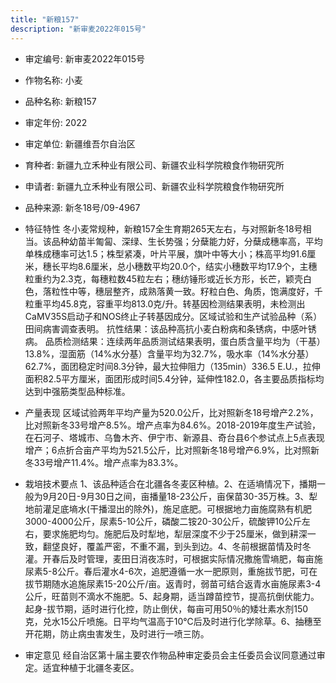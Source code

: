 ```yaml
---
title: "新粮157"
description: "新审麦2022年015号"
---
```

* 审定编号:  新审麦2022年015号

*  作物名称:  小麦

*  品种名称:  新粮157

*  审定年份:  2022

*  审定单位:  新疆维吾尔自治区

* 育种者:  新疆九立禾种业有限公司、新疆农业科学院粮食作物研究所

*  申请者:  新疆九立禾种业有限公司、新疆农业科学院粮食作物研究所

*  品种来源:  新冬18号/09-4967

*  特征特性
冬小麦常规种，新粮157全生育期265天左右，与对照新冬18号相当。该品种幼苗半匍匐、深绿、生长势强；分蘖能力好，分蘖成穗率高，平均单株成穗率可达1.5；株型紧凑，叶片平展，旗叶中等大小；株高平均91.6厘米，穗长平均8.6厘米，总小穗数平均20.0个，结实小穗数平均17.9个，主穗粒重约为2.3克，每穗粒数45粒左右；穗纺锤形或近长方形，长芒，颖壳白色，落粒性中等，穗层整齐，成熟落黄一致。籽粒白色、角质，饱满度好，千粒重平均45.8克，容重平均813.0克/升。转基因检测结果表明，未检测出CaMV35S启动子和NOS终止子转基因成分。区域试验和生产试验品种（系）田间病害调查表明。
抗性结果：该品种高抗小麦白粉病和条锈病，中感叶锈病。
品质检测结果：连续两年品质测试结果表明，蛋白质含量平均为（干基）13.8%，湿面筋（14%水分基）含量平均为32.7%，吸水率（14%水分基）62.7%，面团稳定时间8.3分钟，最大拉伸阻力（135min）336.5 E.U.，拉伸面积82.5平方厘米，面团形成时间5.4分钟，延伸性182.0，各主要品质指标均达到中强筋类型品种标准。

*  产量表现
区域试验两年平均产量为520.0公斤，比对照新冬18号增产2.2%，比对照新冬33号增产8.5%。增产点率为84.6%。2018-2019年度生产试验，在石河子、塔城市、乌鲁木齐、伊宁市、新源县、奇台县6个参试点上5点表现增产；6点折合亩产平均为521.5公斤，比对照新冬18号增产6.9%，比对照新冬33号增产11.4%。增产点率为83.3%。

*  栽培技术要点
1、该品种适合在北疆各冬麦区种植。2、在适墒情况下，播期一般为9月20日-9月30日之间，亩播量18-23公斤，亩保苗30-35万株。3、犁地前灌足底墒水(干播湿出的除外)，施足底肥。可根据地力亩施腐熟有机肥3000-4000公斤，尿素5-10公斤，磷酸二铵20-30公斤，硫酸钾10公斤左右，要求施肥均匀。施肥后及时犁地，犁层深度不少于25厘米，做到耕深一致，翻垡良好，覆盖严密，不重不漏，到头到边。4、冬前根据苗情及时冬灌。开春后及时管理，麦田日消夜冻时，可根据实际情况撒施雪墒肥，每亩施尿素5-8公斤。春后灌水4-6次，追肥遵循一水一肥原则，重施拔节肥，可在拔节期随水追施尿素15-20公斤/亩。返青时，弱苗可结合返青水亩施尿素3-4公斤，旺苗则不滴水不施肥。5、起身期，适当蹲苗控节，提高抗倒伏能力。起身-拔节期，适时进行化控，防止倒伏，每亩可用50％的矮壮素水剂150克，兑水15公斤喷施。日平均气温高于10℃后及时进行化学除草。6、抽穗至开花期，防止病虫害发生，及时进行一喷三防。

*  审定意见
经自治区第十届主要农作物品种审定委员会主任委员会议同意通过审定。适宜种植于北疆冬麦区。
